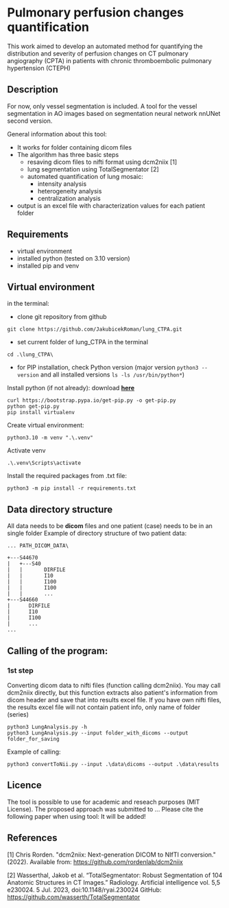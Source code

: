 # Pulmonary perfusion changes quantification
This work aimed to develop an automated method for quantifying the distribution and severity of perfusion changes on CT pulmonary angiography (CPTA) in patients with chronic thromboembolic pulmonary hypertension (CTEPH)

## Description
For now, only vessel segmentation is included.
A tool for the vessel segmentation in AO images based on segmentation neural network nnUNet second version.

General information about this tool:

* It works for folder containing dicom files
* The algorithm has three basic steps
  * resaving dicom files to nifti format using dcm2niix [1]
  * lung segmentation using TotalSegmentator [2]
  * automated quantification of lung mosaic:
    * intensity analysis
    * heterogeneity analysis
    * centralization analysis
* output is an excel file with characterization values for each patient folder

## Requirements
* virtual environment
* installed python (tested on 3.10 version)
* installed pip and venv

## Virtual environment
in the terminal:
* clone git repository from github
```
git clone https://github.com/JakubicekRoman/lung_CTPA.git
```
* set current folder of lung_CTPA in the terminal
```
cd .\lung_CTPA\
```
* for PIP installation, check Python version (major version ```python3 --version``` and all installed versions ```ls -ls /usr/bin/python*```)

Install python (if not already):
download [**here**](https://www.python.org/downloads/)

```
curl https://bootstrap.pypa.io/get-pip.py -o get-pip.py
python get-pip.py
pip install virtualenv
```

Create virtual environment:
```
python3.10 -m venv ".\.venv"
```

Activate venv
```
.\.venv\Scripts\activate
```

Install the required packages from .txt file:
```
python3 -m pip install -r requirements.txt
```

## Data directory structure
All data needs to be **dicom** files and one patient (case) needs to be in an single folder 
Example of directory structure of two patient data:
```
... PATH_DICOM_DATA\

+---S44670 
|   +---S40
|   |       DIRFILE
|   |       I10
|   |       I100
|   |       I100
|   |       ...
+---S44660
|      DIRFILE
|      I10
|      I100
|      ...
...
```

## Calling of the program:

### 1st step
Converting dicom data to nifti files (function calling dcm2niix). You may call dcm2niix directly, but this function extracts also patient's information from dicom header and save that into results excel file. If you have own nifti files, the results excel file will not contain patient info, only name of folder (series)
```
python3 LungAnalysis.py -h
python3 LungAnalysis.py --input folder_with_dicoms --output folder_for_saving
```

Example of calling:
```
python3 convertToNii.py --input .\data\dicoms --output .\data\results
```

## Licence
The tool is possible to use for academic and reseach purposes (MIT License). The proposed approach was submitted to ... 
Please cite the following paper when using tool:
It will be added!

## References
[1] Chris Rorden. "dcm2niix: Next-generation DICOM to NIfTI conversion." (2022). 
Available from: https://github.com/rordenlab/dcm2niix

[2] Wasserthal, Jakob et al. “TotalSegmentator: Robust Segmentation of 104 Anatomic Structures in CT Images.” Radiology. Artificial intelligence vol. 5,5 e230024. 5 Jul. 2023, doi:10.1148/ryai.230024
GitHub: https://github.com/wasserth/TotalSegmentator
